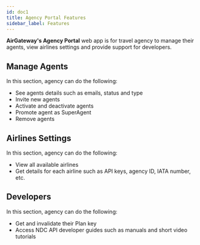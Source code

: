 ```yaml
---
id: doc1
title: Agency Portal Features
sidebar_label: Features
---
```


**AirGateway's Agency Portal** web app is for travel agency to manage their agents, view airlines settings and provide support for developers.

## Manage Agents
In this section, agency can do the following:
- See agents details such as emails, status and type
- Invite new agents
- Activate and deactivate agents
- Promote agent as SuperAgent
- Remove agents

## Airlines Settings
In this section, agency can do the following:
- View all available airlines
- Get details for each airline such as API keys, agency ID, IATA number, etc.

## Developers
In this section, agency can do the following:
- Get and invalidate their Plan key
- Access NDC API developer guides such as manuals and short video tutorials
